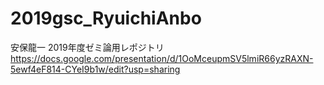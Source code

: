 # 2019gsc_RyuichiAnbo
安保龍一 2019年度ゼミ論用レポジトリ
https://docs.google.com/presentation/d/1OoMceupmSV5lmiR66yzRAXN-5ewf4eF814-CYeI9b1w/edit?usp=sharing
